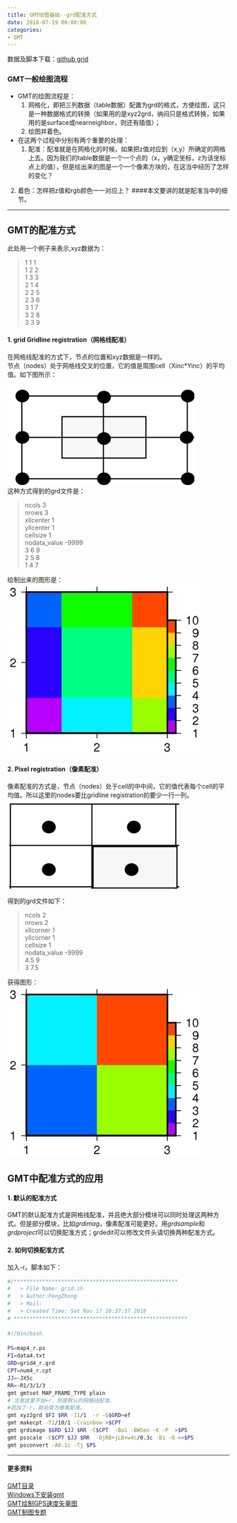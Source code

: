 ```yaml
---
title: GMT绘图基础--grd配准方式
date: 2018-07-19 00:00:00
categories:
- GMT
---
```

数据及脚本下载：[github grid](https://github.com/zhongpenggeo/GMT_demo/tree/master/grid)  
### GMT一般绘图流程
- GMT的绘图流程是：  
     1. 网格化，即把三列数据（table数据）配置为grd的格式，方便绘图，这只是一种数据格式的转换（如果用的是xyz2grd，纳闷只是格式转换，如果用的是surface或nearneighbor，则还有插值）；
     2. 绘图并着色。  
- 在这两个过程中分别有两个重要的处理：
    1. 配准：配准就是在网格化的时候，如果把z值对应到（x,y）所确定的网格上去。因为我们的table数据是一个一个点的（x，y确定坐标，z为该坐标点上的值），但是绘出来的图是一个一个像素方块的，在这当中经历了怎样的变化？
2. 着色：怎样把z值和rgb颜色一一对应上？
####本文要讲的就是配准当中的细节。

---
## GMT的配准方式
此处用一个例子来表示,xyz数据为：  
> 1 1 1  
1 2 2  
1 3 3  
2 1 4  
2 2 5   
2 3 6  
3 1 7  
3 2 8  
3 3 9  

#### 1. grid Gridline registration（网格线配准）
在网格线配准的方式下，节点的位置和xyz数据是一样的。  
节点（nodes）处于网格线交叉的位置，它的值是周围cell（Xinc*Yinc）的平均值。如下图所示：  
![gridline registration](imags/7955445-5c06fdbd83bfb7e0.png)  
这种方式得到的grd文件是：  

>  ncols 3  
nrows 3  
xllcenter 1  
yllcenter 1  
cellsize 1  
nodata_value -9999   
3	6	9  
2	5	8  
1	4	7  

绘制出来的图形是：  
![map4.jpg](imags/7955445-95f628b8866d368c.jpg)

#### 2.  Pixel registration（像素配准）
像素配准的方式是，节点（nodes）处于cell的中中间，它的值代表每个cell的平均值。所以这里的nodes要比gridline registration的要少一行一列。  
![image.png](imags/7955445-727942d3bf7469d7.png)

得到的grd文件如下：  
> ncols 2  
nrows 2  
xllcorner 1  
yllcorner 1  
cellsize 1  
nodata_value -9999  
4.5	9  
3	7.5  

获得图形：  
![map4_r.jpg](imags/7955445-c4e096ea6532c311.jpg)

## GMT中配准方式的应用
#### 1. 默认的配准方式
GMT的默认配准方式是网格线配准，并且绝大部分模块可以同时处理这两种方式。但是部分模块，比如*grdimag*，像素配准可能更好。用*grdsample*和*grdproject*可以切换配准方式；grdedit可以修改文件头请切换两种配准方式。
#### 2. 如何切换配准方式
加入-r。脚本如下：
```sh
#/****************************************************
#	> File Name: grid.sh
#	> Author:PengZhong 
#	> Mail: 
#	> Created Time: Sat Nov 17 10:37:37 2018
# *******************************************************

#!/bin/bash

PS=map4_r.ps
FI=data4.txt
GRD=grid4_r.grd
CPT=num4_r.cpt
JJ=-JX5c
RR=-R1/3/1/3
gmt gmtset MAP_FRAME_TYPE plain
# 注意这里不加+r，则是默认的网格线配准，
#若加了-r，就会变为像素配准。
gmt xyz2grd $FI $RR -I1/1  -r -G$GRD=ef
gmt makecpt -T1/10/1 -Crainbow >$CPT
gmt grdimage $GRD $JJ $RR -C$CPT  -Ba1 -BWSen -K -P  >$PS
gmt psscale -C$CPT $JJ $RR  -DjRB+jLB+w4c/0.3c -B1 -O >>$PS
gmt psconvert -A0.1c -Tj $PS
```
---
#### 更多资料
[GMT目录](https://www.jianshu.com/p/321f67983c42)  
[Windows下安装gmt](https://www.jianshu.com/p/3f1e2d62d73a)    
[GMT绘制GPS速度矢量图](https://www.jianshu.com/p/94792ab8ec97)  
[GMT制图专题](https://www.jianshu.com/c/1cc3a57914f9)

